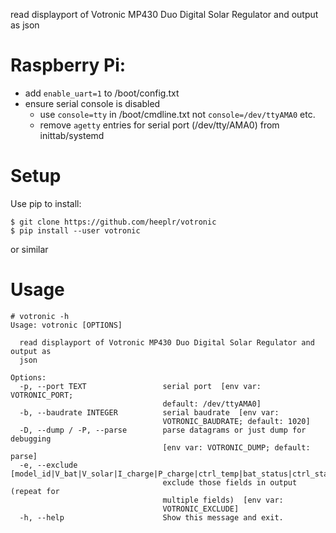 
read displayport of Votronic MP430 Duo Digital Solar Regulator and output as json


# Raspberry Pi:
* add ```enable_uart=1``` to /boot/config.txt
* ensure serial console is disabled
  * use ```console=tty``` in /boot/cmdline.txt not ```console=/dev/ttyAMA0``` etc.
  * remove ```agetty``` entries for serial port (/dev/tty/AMA0) from inittab/systemd

# Setup

Use pip to install:

```
$ git clone https://github.com/heeplr/votronic
$ pip install --user votronic
```

or similar

# Usage

```
# votronic -h
Usage: votronic [OPTIONS]

  read displayport of Votronic MP430 Duo Digital Solar Regulator and output as
  json

Options:
  -p, --port TEXT                 serial port  [env var: VOTRONIC_PORT;
                                  default: /dev/ttyAMA0]
  -b, --baudrate INTEGER          serial baudrate  [env var:
                                  VOTRONIC_BAUDRATE; default: 1020]
  -D, --dump / -P, --parse        parse datagrams or just dump for debugging
                                  [env var: VOTRONIC_DUMP; default: parse]
  -e, --exclude [model_id|V_bat|V_solar|I_charge|P_charge|ctrl_temp|bat_status|ctrl_status|charge_mode|datagram|timestamp]
                                  exclude those fields in output (repeat for
                                  multiple fields)  [env var:
                                  VOTRONIC_EXCLUDE]
  -h, --help                      Show this message and exit.
```

